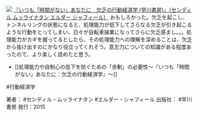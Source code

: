 [![](https://images-fe.ssl-images-amazon.com/images/I/51WoBMVusnL._SL160_.jpg)](http://www.amazon.co.jp/exec/obidos/ASIN/B012LXVDM2/choiyaki81-22/ref=nosim)
[『いつも「時間がない」あなたに　欠乏の行動経済学 (早川書房)』（センディル ムッライナタン エルダー シャフィール）](http://www.amazon.co.jp/exec/obidos/ASIN/B012LXVDM2/choiyaki81-22/ref=nosim)
おもしろかった。欠乏を起こし、トンネルリングの状態になると、処理能力が低下してさらなる欠乏が引き起こるような行動をとってしまい、日々が自転車操業になってさらに欠乏感まし。。。処理能力がカギを握ってるとしたら、その処理能力への理解を深めることは、欠乏から抜け出すのにかなり役立ってくれそう。意志力についての知識がある程度あったので、より楽しく読めたと思う。

- [[処理能力や自制心の低下を防ぐための「余剰」の必要性〜『いつも「時間がない」あなたに：欠乏の行動経済学』〜]]

 #行動経済学 

著者： #センディル・ムッライナタン #エルダー・シャフィール
出版社： #早川書房
発行：2015

